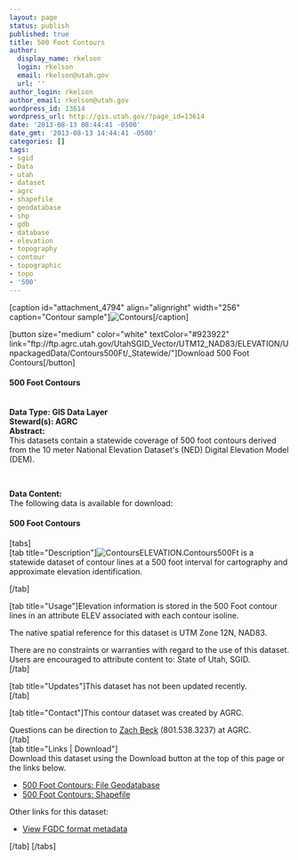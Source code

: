 ```yaml
---
layout: page
status: publish
published: true
title: 500 Foot Contours
author:
  display_name: rkelson
  login: rkelson
  email: rkelson@utah.gov
  url: ''
author_login: rkelson
author_email: rkelson@utah.gov
wordpress_id: 13614
wordpress_url: http://gis.utah.gov/?page_id=13614
date: '2013-08-13 08:44:41 -0500'
date_gmt: '2013-08-13 14:44:41 -0500'
categories: []
tags:
- sgid
- Data
- utah
- dataset
- agrc
- shapefile
- geodatabase
- shp
- gdb
- database
- elevation
- topography
- contour
- topographic
- topo
- '500'
---
```

<p>[caption id="attachment_4794" align="alignright" width="256" caption="Contour sample"]<img class="size-full wp-image-4794" src="http://gis.utah.gov/wp-content/uploads/500_ft_contours-lg.jpg" alt="Contours" />[/caption]</p>
<p>[button size="medium" color="white" textColor="#923922" link="ftp://ftp.agrc.utah.gov/UtahSGID_Vector/UTM12_NAD83/ELEVATION/UnpackagedData/Contours500Ft/_Statewide/"]Download 500 Foot Contours[/button]</p>
<h4><strong>500 Foot Contours</h4>
<p></strong><br />
<strong>Data Type: GIS Data Layer</strong><br />
<strong>Steward(s): AGRC</strong><br />
<strong>Abstract:</strong><br />
This datasets contain a statewide coverage of 500 foot contours derived from the 10 meter National Elevation Dataset's (NED) Digital Elevation Model (DEM).</p>
<p><BR></p>
<p><strong>Data Content:</strong><br />
The following data is available for download:</p>
<p><h4 class="product">500 Foot Contours</h4>
<p>[tabs]<br />
[tab title="Description"]<img class="productImage-Thumb" src="http://gis.utah.gov/wp-content/uploads/500_ft_contours-sm.jpg" alt="Contours" />ELEVATION.Contours500Ft is a statewide dataset of contour lines at a 500 foot interval for cartography and approximate elevation identification.</p>
<div class="clear"></div>
<p>[/tab]</p>
<p>[tab title="Usage"]Elevation information is stored in the 500 Foot contour lines in an attribute ELEV associated with each contour isoline.</p>
<p>The native spatial reference for this dataset is UTM Zone 12N, NAD83.</p>
<p>There are no constraints or warranties with regard to the use of this dataset. Users are encouraged to attribute content to: State of Utah, SGID.<br />
[/tab]</p>
<p>[tab title="Updates"]This dataset has not been updated recently.<br />
[/tab]</p>
<p>[tab title="Contact"]This contour dataset was created by AGRC.</p>
<p>Questions can be direction to <a href="mailto:zbeck@utah.gov">Zach Beck</a> (801.538.3237) at AGRC.<br />
[/tab]<br />
[tab title="Links | Download"]<br />
Download this dataset using the Download button at the top of this page or the links below.</p>
<ul>
<li><a href="ftp://ftp.agrc.utah.gov/UtahSGID_Vector/UTM12_NAD83/ELEVATION/UnpackagedData/Contours500Ft/_Statewide/Contours500Ft_gdb.zip">500 Foot Contours: File Geodatabase</a></li>
<li><a href="ftp://ftp.agrc.utah.gov/UtahSGID_Vector/UTM12_NAD83/ELEVATION/UnpackagedData/Contours500Ft/_Statewide/Contours500Ft_shp.zip">500 Foot Contours: Shapefile</a></li>
</ul>
<p>Other links for this dataset:</p>
<ul>
<li><a href="ftp://ftp.agrc.utah.gov/SGID93_Vector/NAD83/MetadataHTML/SGID93_BOUNDARIES_Utah.html">View FGDC format metadata</a></li>
</ul>
<p>[/tab] [/tabs]</p>
